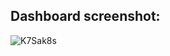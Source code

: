 ## Dashboard screenshot:
![K7Sak8s](https://github.com/user-attachments/assets/1edce8d3-1009-49fb-a00d-948a40dfc730)
